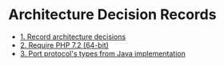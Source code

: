 # Architecture Decision Records

* [1. Record architecture decisions](0001-record-architecture-decisions.md)
* [2. Require PHP 7.2 (64-bit)](0002-require-php-7-2-64-bit.md)
* [3. Port protocol's types from Java implementation](0003-port-protocol-s-types-from-java-implementation.md)
